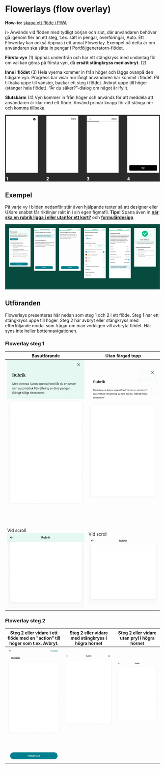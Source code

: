 # Flowerlays (flow overlay)
**How-to:** [skapa ett flöde i PWA](https://wiki.avanza.se/pages/viewpage.action?pageId=66835820)

i> Används vid flöden med tydligt början och slut, där användaren behöver gå igenom fler än ett steg, t.ex. sätt in pengar, överföringar, Auto. Ett Flowerlay kan också öppnas i ett annat Flowerlay. Exempel på detta är om användaren ska sätta in pengar i Portföljgeneratorn-flödet.

**Första vyn** (1) öppnas underifrån och har ett stängkryss med undantag för om val kan göras på första vyn, då **ersätt stängkryss med avbryt**. (2)

**Inne i flödet** (3)
Hela vyerna kommer in från höger och läggs ovanpå den tidigare vyn. Progress bar visar hur långt användaren har kommit i flödet.
Pil tillbaka uppe till vänster, backar ett steg i flödet.
Avbryt uppe till höger (stänger hela flödet).
“Är du säker?”-dialog om något är ifyllt.

**Slutskärm** (4)
Vyn kommer in från höger och används för att meddela att användaren är klar med ett flöde. Använd primär knapp för att stänga ner och komma tillbaka.

![Flowerlay](/docs/_media/page-types/flowerlay.png)  

## Exempel
På varje vy i bilden nedanför står även hjälpande texter så att designer eller UXare snabbt får riktlinjer rakt in i sin egen figmafil. **Tips!** Spana även in [**när ska en rubrik ligga i eller utanför ett kort?**](/styleguides/headings-and-cards) och [**formulärdesign**](/styleguides/form).

[![Bildens alt-text](/docs/_media/guides/guideflowoverlay.png)](http://mint.avanza.se/_media/guides/guideflowoverlay.png ':target=_blank')


## Utföranden
Flowerlays presenteras här nedan som steg 1 och 2 i ett flöde. Steg 1 har ett stängkryss uppe till höger. Steg 2 har avbryt eller stängkryss med efterföljande modal som frågar om man verkligen vill avbryta flödet. 
Här syns inte heller bottennavigationen. 

### Flowerlay steg 1
| Basutförande    | Utan färgad topp |
| --------------- | ---------------- |
| ![Bildens alt-text](/docs/_media/layout/flowerlay/flowerlay_steg1_alt1_fargadtopp.png) | ![Bildens alt-text](/docs/_media/layout/flowerlay/flowerlay_steg1_alt2_liten_ingresstext_illustration.png)| <br>
| Vid scroll ![Bildens alt-text](/docs/_media/layout/flowerlay/flowerlay_steg1_alt1_scroll.png) | Vid scroll ![Bildens alt-text](/docs/_media/layout/flowerlay/flowerlay_steg1_alt2_scroll.png)| |

### Flowerlay steg 2
| Steg 2 eller vidare i ett flöde med en "action" till höger som t.ex. Avbryt. | Steg 2 eller vidare med stängkryss i högra hörnet | Steg 2 eller vidare utan pryl i högra hörnet |
| ------------- | ------------- | ------------- |
| ![Bildens alt-text](/docs/_media/layout/flowerlay/flowerlay_steg2_utan_toppyta_utan_ingresstext_med_action.png) | ![Bildens alt-text](/docs/_media/layout/flowerlay/flowerlay_steg2_liten_rubrik_stangkryss_bakatpil.png)| ![Bildens alt-text](/docs/_media/layout/flowerlay/flowerlay_steg2_liten_rubrik_bakatpil.png)| <br>

<!-- TODO: hur ska konsumenten veta om de ska ha avryt, kryss eller inget? -->
